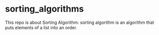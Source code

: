 # sorting_algorithms
This repo is about Sorting Algorithm: sorting algorithm is an algorithm that puts elements of a list into an order.
